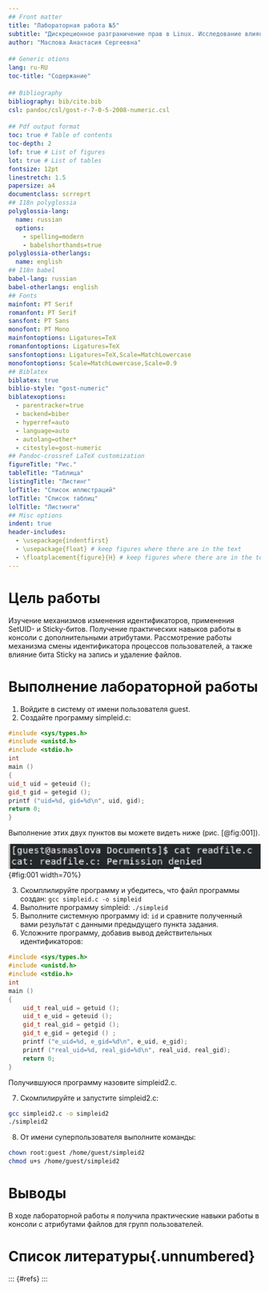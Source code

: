```yaml
---
## Front matter
title: "Лабораторная работа №5"
subtitle: "Дискреционное разграничение прав в Linux. Исследование влияния дополнительных атрибутов"
author: "Маслова Анастасия Сергеевна"

## Generic otions
lang: ru-RU
toc-title: "Содержание"

## Bibliography
bibliography: bib/cite.bib
csl: pandoc/csl/gost-r-7-0-5-2008-numeric.csl

## Pdf output format
toc: true # Table of contents
toc-depth: 2
lof: true # List of figures
lot: true # List of tables
fontsize: 12pt
linestretch: 1.5
papersize: a4
documentclass: scrreprt
## I18n polyglossia
polyglossia-lang:
  name: russian
  options:
    - spelling=modern
    - babelshorthands=true
polyglossia-otherlangs:
  name: english
## I18n babel
babel-lang: russian
babel-otherlangs: english
## Fonts
mainfont: PT Serif
romanfont: PT Serif
sansfont: PT Sans
monofont: PT Mono
mainfontoptions: Ligatures=TeX
romanfontoptions: Ligatures=TeX
sansfontoptions: Ligatures=TeX,Scale=MatchLowercase
monofontoptions: Scale=MatchLowercase,Scale=0.9
## Biblatex
biblatex: true
biblio-style: "gost-numeric"
biblatexoptions:
  - parentracker=true
  - backend=biber
  - hyperref=auto
  - language=auto
  - autolang=other*
  - citestyle=gost-numeric
## Pandoc-crossref LaTeX customization
figureTitle: "Рис."
tableTitle: "Таблица"
listingTitle: "Листинг"
lofTitle: "Список иллюстраций"
lotTitle: "Список таблиц"
lolTitle: "Листинги"
## Misc options
indent: true
header-includes:
  - \usepackage{indentfirst}
  - \usepackage{float} # keep figures where there are in the text
  - \floatplacement{figure}{H} # keep figures where there are in the text
---
```


# Цель работы

Изучение механизмов изменения идентификаторов, применения SetUID- и Sticky-битов. Получение практических навыков работы в консоли с дополнительными атрибутами. Рассмотрение работы механизма смены идентификатора процессов пользователей, а также влияние бита Sticky на запись и удаление файлов.

# Выполнение лабораторной работы

1. Войдите в систему от имени пользователя guest.
2. Создайте программу simpleid.c:
```c++
#include <sys/types.h>
#include <unistd.h>
#include <stdio.h>
int
main ()
{
uid_t uid = geteuid ();
gid_t gid = getegid ();
printf ("uid=%d, gid=%d\n", uid, gid);
return 0;
}
```
Выполнение этих двух пунктов вы можете видеть ниже (рис. [@fig:001]).

![Создание программы simpleid.c](image/11.png){#fig:001 width=70%}

3. Скомплилируйте программу и убедитесь, что файл программы создан:
`gcc simpleid.c -o simpleid`
4. Выполните программу simpleid:
`./simpleid`
5. Выполните системную программу id:
`id`
и сравните полученный вами результат с данными предыдущего пункта задания.
6. Усложните программу, добавив вывод действительных идентификаторов:
```c++
#include <sys/types.h>
#include <unistd.h>
#include <stdio.h>
int
main ()
{
    uid_t real_uid = getuid ();
    uid_t e_uid = geteuid ();
    gid_t real_gid = getgid ();
    gid_t e_gid = getegid () ;
    printf ("e_uid=%d, e_gid=%d\n", e_uid, e_gid);
    printf ("real_uid=%d, real_gid=%d\n", real_uid, real_gid);
    return 0;
}
```
Получившуюся программу назовите simpleid2.c.

7. Скомпилируйте и запустите simpleid2.c:
```bash
gcc simpleid2.c -o simpleid2
./simpleid2
```
8. От имени суперпользователя выполните команды:
```bash
chown root:guest /home/guest/simpleid2
chmod u+s /home/guest/simpleid2
```

# Выводы

В ходе лабораторной работы я получила практические навыки работы в консоли с атрибутами файлов для групп пользователей.

# Список литературы{.unnumbered}

::: {#refs}
:::